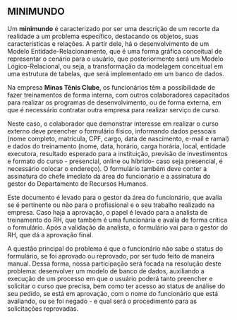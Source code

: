 ## MINIMUNDO

Um **minimundo** é caracterizado por ser uma descrição de um recorte da realidade a um problema específico, destacando os objetos, suas características e relações. A partir dele, há o desenvolvimento de um Modelo Entidade-Relacionamento, que é uma forma gráfica conceitual de representar o cenário para o usuário, que posteriormente será um Modelo Lógico-Relacional, ou seja, a transformação da modelagem conceitual em uma estrutura de tabelas, que será implementado em um banco de dados.

Na empresa **Minas Tênis Clube**, os funcionários têm a possibilidade de fazer treinamentos de forma interna, com outros colaboradores capacitados para realizar os programas de desenvolvimento, ou de forma externa, em que é necessário contratar outra empresa para realizar serviço de curso.

Neste caso, o colaborador que demonstrar interesse em realizar o curso externo deve preencher o formulário físico, informando dados pessoais (nome completo, matrícula, CPF, cargo, data de nascimento, e-mail e ramal) e dados do treinamento (nome, data, horário, carga horária, local, entidade executora, resultado esperado para a instituição, previsão de investimentos e formato do curso - presencial, online ou híbrido- caso seja presencial, é necessário colocar o endereço). O formulário também deve conter a  assinatura do chefe imediato da área do funcionário e a assinatura do gestor do Departamento de Recursos Humanos. 

Este documento é levado para o gestor da área do funcionário, que avalia se é pertinente ou não para o profissional e o seu trabalho realizado na empresa. Caso haja a aprovação, o papel é levado para a analista de treinamento do RH, que também é uma funcionária e avalia de forma crítica o formulário. Após a validação da analista, o formulário vai para o gestor do RH, que dá a aprovação final.

A questão principal do problema é que o funcionário não sabe o status do formulário, se foi aprovado ou reprovado, por ser tudo feito de maneira manual. Dessa forma, nossa participação será focada na resolução deste problema: desenvolver um modelo de banco de dados, auxiliando a execução de um processo em que o usuário poderá tanto preencher e solicitar o curso que precisa, bem como ter acesso ao status de análise do seu pedido, se está em aprovação, com o nome do funcionário que está avaliando, ou se foi negado - e qual será o procedimento para as solicitações reprovadas.

